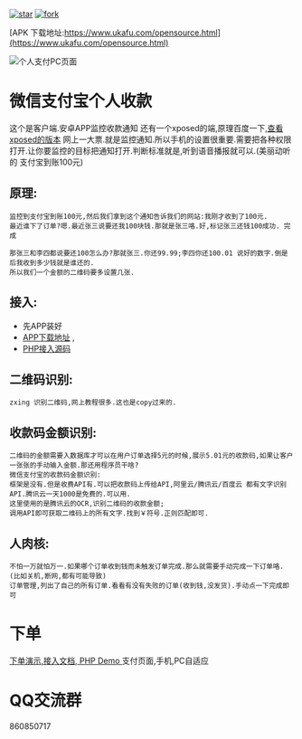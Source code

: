 <a href='https://gitee.com/DaLianZhiYiKeJi/xpay/stargazers'><img src='https://gitee.com/DaLianZhiYiKeJi/xpay/badge/star.svg?theme=dark' alt='star'></img></a>
<a href='https://gitee.com/DaLianZhiYiKeJi/xpay/members'><img src='https://gitee.com/DaLianZhiYiKeJi/xpay/badge/fork.svg?theme=gray' alt='fork'></img></a>

[APK 下载地址:https://www.ukafu.com/opensource.html](https://www.ukafu.com/opensource.html)

<img src="https://images.gitee.com/uploads/images/2018/0914/141509_bf37f6ae_2525.jpeg" alt="个人支付PC页面" /> 

# 微信支付宝个人收款
 这个是客户端.安卓APP监控收款通知
 还有一个xposed的端,原理百度一下,<a href="https://gitee.com/xinyu126/xp-pay" target="_blank">查看xposed的版本</a>
 网上一大票.就是监控通知.所以手机的设置很重要.需要把各种权限打开.让你要监控的目标把通知打开.判断标准就是,听到语音播报就可以.(美丽动听的 支付宝到账100元)
## 原理:	
	监控到支付宝到账100元,然后我们拿到这个通知告诉我们的网站:我刚才收到了100元.
	最近谁下了订单?嗯.最近张三说要还我100块钱.那就是张三咯.好,标记张三还钱100成功. 完成
	
	那张三和李四都说要还100怎么办?那就张三.你还99.99;李四你还100.01 说好的数字.倒是后我收到多少钱就是谁还的.
	所以我们一个金额的二维码要多设置几张.
## 接入:
* 先APP装好 
* [APP下载地址](https://www.ukafu.com/opensource.html) , 
* [PHP接入源码](https://gitee.com/sipengcode/quick-pay/)
## 二维码识别:
	zxing 识别二维码,网上教程很多.这也是copy过来的.
	
## 收款码金额识别:
	二维码的金额需要入数据库才可以在用户订单选择5元的时候,展示5.01元的收款码,如果让客户一张张的手动输入金额.那还用程序员干啥?
	微信支付宝的收款码金额识别:
	框架是没有.但是收费API有.可以把收款码上传给API,阿里云/腾讯云/百度云 都有文字识别API.腾讯云一天1000是免费的.可以用.
	这里使用的是腾讯云的OCR,识别二维码的收款金额;
	调用API即可获取二维码上的所有文字.找到￥符号.正则匹配即可.
## 人肉核:
	不怕一万就怕万一.如果哪个订单收到钱而未触发订单完成.那么就需要手动完成一下订单咯.(比如关机,断网,都有可能导致)
	订单管理,列出了自己的所有订单.看看有没有失败的订单(收到钱,没发货).手动点一下完成即可
	
# 下单
 <a href="https://gitee.com/sipengcode/quick-pay" targe="_blank"> 下单演示,接入文档, PHP Demo </a>
	支付页面,手机,PC自适应
# QQ交流群
  860850717
  